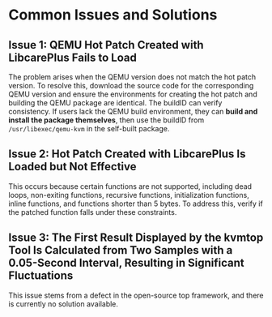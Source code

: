 # Common Issues and Solutions

## Issue 1: QEMU Hot Patch Created with LibcarePlus Fails to Load

The problem arises when the QEMU version does not match the hot patch version. To resolve this, download the source code for the corresponding QEMU version and ensure the environments for creating the hot patch and building the QEMU package are identical. The buildID can verify consistency. If users lack the QEMU build environment, they can **build and install the package themselves**, then use the buildID from `/usr/libexec/qemu-kvm` in the self-built package.

## Issue 2: Hot Patch Created with LibcarePlus Is Loaded but Not Effective

This occurs because certain functions are not supported, including dead loops, non-exiting functions, recursive functions, initialization functions, inline functions, and functions shorter than 5 bytes. To address this, verify if the patched function falls under these constraints.

## Issue 3: The First Result Displayed by the kvmtop Tool Is Calculated from Two Samples with a 0.05-Second Interval, Resulting in Significant Fluctuations

This issue stems from a defect in the open-source top framework, and there is currently no solution available.
